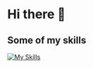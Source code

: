 # Hi there 👋

## Some of my skills
[![My Skills](https://skillicons.dev/icons?i=html,css,js,react,nextjs,tailwind,php,vercel)](https://skillicons.dev)



<!--
**javirmv/javirmv** is a ✨ _special_ ✨ repository because its `README.md` (this file) appears on your GitHub profile.

Here are some ideas to get you started:

- 🔭 I’m currently working on ...
- 🌱 I’m currently learning ...
- 👯 I’m looking to collaborate on ...
- 🤔 I’m looking for help with ...
- 💬 Ask me about ...
- 📫 How to reach me: ...
- 😄 Pronouns: ...
- ⚡ Fun fact: ...
-->
